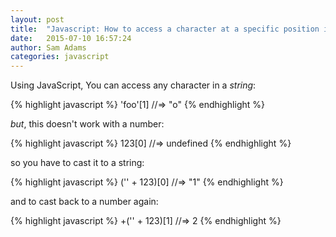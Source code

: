 ```yaml
---
layout: post
title:  "Javascript: How to access a character at a specific position in a number"
date:   2015-07-10 16:57:24
author: Sam Adams
categories: javascript
---
```


Using JavaScript, You can access any character in a *string*: 

{% highlight javascript %}
'foo'[1]
//=> "o"
{% endhighlight %}

*but*, this doesn't work with a number:

{% highlight javascript %}
123[0]
//=> undefined
{% endhighlight %}

so you have to cast it to a string:

{% highlight javascript %}
('' + 123)[0]
//=> "1"
{% endhighlight %}

and to cast back to a number again: 

{% highlight javascript %}
+('' + 123)[1]
//=> 2
{% endhighlight %}

